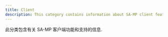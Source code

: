 ```yaml
---
title: Client
description: This category contains information about SA-MP client features and support.
---
```


此分类包含有关 SA-MP 客户端功能和支持的信息.

